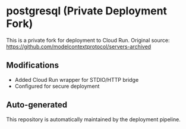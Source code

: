 # postgresql (Private Deployment Fork)

This is a private fork for deployment to Cloud Run.
Original source: https://github.com/modelcontextprotocol/servers-archived

## Modifications
- Added Cloud Run wrapper for STDIO/HTTP bridge
- Configured for secure deployment

## Auto-generated
This repository is automatically maintained by the deployment pipeline.
